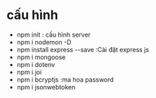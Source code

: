 # cấu hình

-   npm init : cấu hình server
-   npm i nodemon -D
-   npm install express --save :Cài đặt express js
-   npm i mongoose
-   npm i dotenv
-   npm i joi
-   npm i bcryptjs :ma hoa password
-   npm i jsonwebtoken
